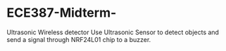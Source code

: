 # ECE387-Midterm-
Ultrasonic Wireless detector 
Use Ultrasonic Sensor to detect objects and send a signal through NRF24L01 chip to a buzzer. 
